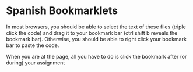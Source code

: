 # Spanish Bookmarklets

In most browsers, you should be able to select the text of these files (triple click the code) and drag it to your bookmark bar (ctrl shift b reveals the bookmark bar).
Otherwise, you should be able to right click your bookmark bar to paste the code.

When you are at the page, all you have to do is click the bookmark after (or during) your assignment
